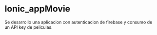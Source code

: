 # Ionic_appMovie
Se desarrollo una aplicacion con autenticacion de firebase y consumo de un API key de peliculas.
